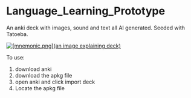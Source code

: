 # Language_Learning_Prototype
An anki deck with images, sound and text all AI generated. Seeded with Tatoeba.


[![[mnemonic.png](an image explaining deck)
](https://github.com/SrulyRosenblat/Language_Learning_Prototype/blob/main/mnemonic.png?raw=true)](https://github.com/SrulyRosenblat/Language_Learning_Prototype/blob/main/mnemonic.png?raw=true)


To use:
1) download anki
2) download the apkg file
3) open anki and click import deck
4) Locate the apkg file
